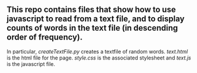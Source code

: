 ## This repo contains files that show how to use javascript to read from a text file, and to display counts of words in the text file (in descending order of frequency). 

In particular, *createTextFile.py* creates a textfile of random words. *text.html*
is the html file for the page. *style.css* is the associated stylesheet and *text.js*
is the javascript file. 